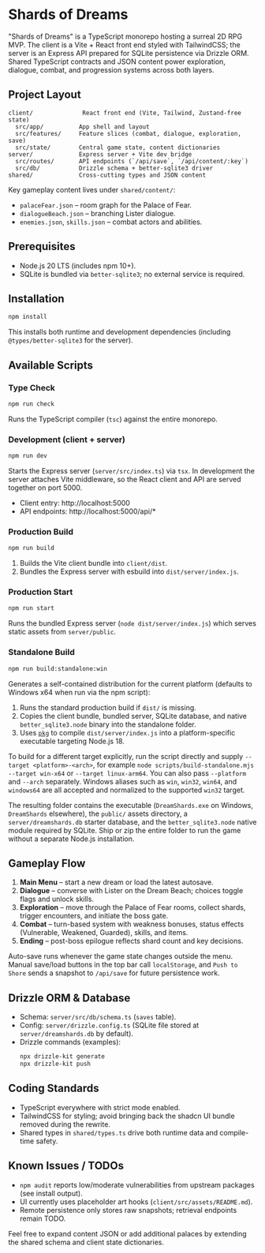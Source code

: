 # Shards of Dreams

"Shards of Dreams" is a TypeScript monorepo hosting a surreal 2D RPG MVP. The client is a Vite + React front end styled with TailwindCSS; the server is an Express API prepared for SQLite persistence via Drizzle ORM. Shared TypeScript contracts and JSON content power exploration, dialogue, combat, and progression systems across both layers.

## Project Layout

```
client/              React front end (Vite, Tailwind, Zustand-free state)
  src/app/          App shell and layout
  src/features/     Feature slices (combat, dialogue, exploration, save)
  src/state/        Central game state, content dictionaries
server/             Express server + Vite dev bridge
  src/routes/       API endpoints (`/api/save`, `/api/content/:key`)
  src/db/           Drizzle schema + better-sqlite3 driver
shared/             Cross-cutting types and JSON content
```

Key gameplay content lives under `shared/content/`:
- `palaceFear.json` – room graph for the Palace of Fear.
- `dialogueBeach.json` – branching Lister dialogue.
- `enemies.json`, `skills.json` – combat actors and abilities.

## Prerequisites

- Node.js 20 LTS (includes npm 10+).
- SQLite is bundled via `better-sqlite3`; no external service is required.

## Installation

```bash
npm install
```

This installs both runtime and development dependencies (including `@types/better-sqlite3` for the server).

## Available Scripts

### Type Check

```bash
npm run check
```
Runs the TypeScript compiler (`tsc`) against the entire monorepo.

### Development (client + server)

```bash
npm run dev
```
Starts the Express server (`server/src/index.ts`) via `tsx`. In development the server attaches Vite middleware, so the React client and API are served together on port 5000.

- Client entry: http://localhost:5000
- API endpoints: http://localhost:5000/api/*

### Production Build

```bash
npm run build
```
1. Builds the Vite client bundle into `client/dist`.
2. Bundles the Express server with esbuild into `dist/server/index.js`.

### Production Start

```bash
npm run start
```
Runs the bundled Express server (`node dist/server/index.js`) which serves static assets from `server/public`.

### Standalone Build

```bash
npm run build:standalone:win
```

Generates a self-contained distribution for the current platform (defaults to Windows x64 when run via the npm script):

1. Runs the standard production build if `dist/` is missing.
2. Copies the client bundle, bundled server, SQLite database, and native `better_sqlite3.node` binary into the standalone folder.
3. Uses [`pkg`](https://github.com/vercel/pkg) to compile `dist/server/index.js` into a platform-specific executable targeting Node.js 18.

To build for a different target explicitly, run the script directly and supply `--target <platform>-<arch>`, for example `node scripts/build-standalone.mjs --target win-x64` or `--target linux-arm64`. You can also pass `--platform` and `--arch` separately. Windows aliases such as `win`, `win32`, `win64`, and `windows64` are all accepted and normalized to the supported `win32` target.

The resulting folder contains the executable (`DreamShards.exe` on Windows, `DreamShards` elsewhere), the `public/` assets directory, a `server/dreamshards.db` starter database, and the `better_sqlite3.node` native module required by SQLite. Ship or zip the entire folder to run the game without a separate Node.js installation.

## Gameplay Flow

1. **Main Menu** – start a new dream or load the latest autosave.
2. **Dialogue** – converse with Lister on the Dream Beach; choices toggle flags and unlock skills.
3. **Exploration** – move through the Palace of Fear rooms, collect shards, trigger encounters, and initiate the boss gate.
4. **Combat** – turn-based system with weakness bonuses, status effects (Vulnerable, Weakened, Guarded), skills, and items.
5. **Ending** – post-boss epilogue reflects shard count and key decisions.

Auto-save runs whenever the game state changes outside the menu. Manual save/load buttons in the top bar call `localStorage`, and `Push to Shore` sends a snapshot to `/api/save` for future persistence work.

## Drizzle ORM & Database

- Schema: `server/src/db/schema.ts` (`saves` table).
- Config: `server/drizzle.config.ts` (SQLite file stored at `server/dreamshards.db` by default).
- Drizzle commands (examples):
  ```bash
  npx drizzle-kit generate
  npx drizzle-kit push
  ```

## Coding Standards

- TypeScript everywhere with strict mode enabled.
- TailwindCSS for styling; avoid bringing back the shadcn UI bundle removed during the rewrite.
- Shared types in `shared/types.ts` drive both runtime data and compile-time safety.

## Known Issues / TODOs

- `npm audit` reports low/moderate vulnerabilities from upstream packages (see install output).
- UI currently uses placeholder art hooks (`client/src/assets/README.md`).
- Remote persistence only stores raw snapshots; retrieval endpoints remain TODO.

Feel free to expand content JSON or add additional palaces by extending the shared schema and client state dictionaries.
